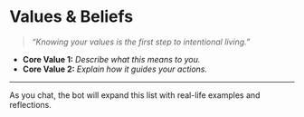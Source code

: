 # Values & Beliefs

> _“Knowing your values is the first step to intentional living.”_

- **Core Value 1:** _Describe what this means to you._
- **Core Value 2:** _Explain how it guides your actions._

---
As you chat, the bot will expand this list with real-life examples and reflections.